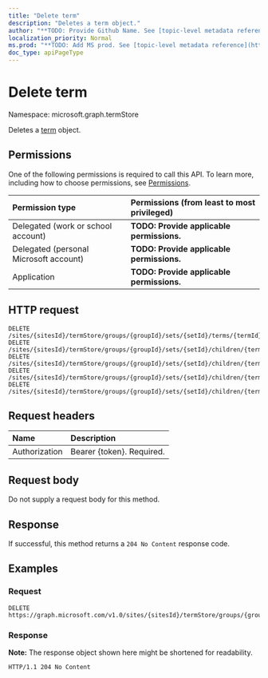 ```yaml
---
title: "Delete term"
description: "Deletes a term object."
author: "**TODO: Provide Github Name. See [topic-level metadata reference](https://msgo.azurewebsites.net/add/document/guidelines/metadata.html#topic-level-metadata)**"
localization_priority: Normal
ms.prod: "**TODO: Add MS prod. See [topic-level metadata reference](https://msgo.azurewebsites.net/add/document/guidelines/metadata.html#topic-level-metadata)**"
doc_type: apiPageType
---
```


# Delete term
Namespace: microsoft.graph.termStore



Deletes a [term](../resources/termstore-term.md) object.

## Permissions
One of the following permissions is required to call this API. To learn more, including how to choose permissions, see [Permissions](/graph/permissions-reference).

|Permission type|Permissions (from least to most privileged)|
|:---|:---|
|Delegated (work or school account)|**TODO: Provide applicable permissions.**|
|Delegated (personal Microsoft account)|**TODO: Provide applicable permissions.**|
|Application|**TODO: Provide applicable permissions.**|

## HTTP request

<!-- {
  "blockType": "ignored"
}
-->
``` http
DELETE /sites/{sitesId}/termStore/groups/{groupId}/sets/{setId}/terms/{termId}
DELETE /sites/{sitesId}/termStore/groups/{groupId}/sets/{setId}/children/{termId}
DELETE /sites/{sitesId}/termStore/groups/{groupId}/sets/{setId}/children/{termId}/children/{termId}
DELETE /sites/{sitesId}/termStore/groups/{groupId}/sets/{setId}/children/{termId}/relations/{relationId}/toTerm
DELETE /sites/{sitesId}/termStore/groups/{groupId}/sets/{setId}/children/{termId}/relations/{relationId}/fromTerm
```

## Request headers
|Name|Description|
|:---|:---|
|Authorization|Bearer {token}. Required.|

## Request body
Do not supply a request body for this method.

## Response

If successful, this method returns a `204 No Content` response code.

## Examples

### Request
<!-- {
  "blockType": "request",
  "name": "delete_term"
}
-->
``` http
DELETE https://graph.microsoft.com/v1.0/sites/{sitesId}/termStore/groups/{groupId}/sets/{setId}/terms/{termId}
```


### Response
**Note:** The response object shown here might be shortened for readability.
<!-- {
  "blockType": "response",
  "truncated": true
}
-->
``` http
HTTP/1.1 204 No Content
```


